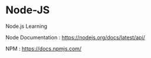 # Node-JS
Node.js Learning


Node Documentation : https://nodejs.org/docs/latest/api/

NPM : https://docs.npmjs.com/
